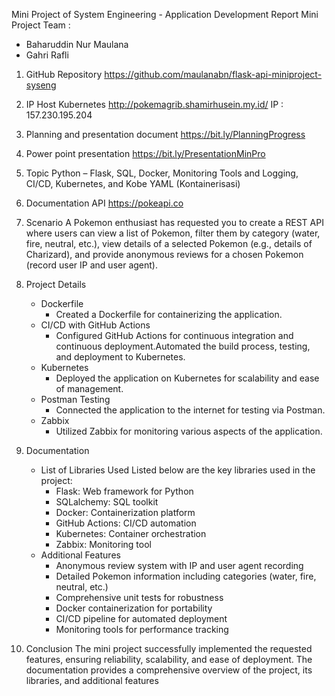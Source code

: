 Mini Project of System Engineering - Application Development Report
   Mini Project Team :
   - Baharuddin Nur Maulana
   - Gahri Rafli
1. GitHub Repository
   https://github.com/maulanabn/flask-api-miniproject-syseng
2. IP Host Kubernetes
   http://pokemagrib.shamirhusein.my.id/
   IP : 157.230.195.204
3. Planning and presentation document 
   https://bit.ly/PlanningProgress
4. Power point presentation
   https://bit.ly/PresentationMinPro 
5. Topic
   Python – Flask, SQL, Docker, Monitoring Tools and Logging, CI/CD, Kubernetes, and Kobe YAML (Kontainerisasi)
6. Documentation API
   https://pokeapi.co
7. Scenario
   A Pokemon enthusiast has requested you to create a REST API where users can view a list of Pokemon, filter them by category (water, fire, neutral, etc.), view details of a selected Pokemon (e.g., details of Charizard), and provide anonymous reviews for a chosen Pokemon (record user IP and user agent).
8. Project Details
   - Dockerfile
      - Created a Dockerfile for containerizing the application.
   - CI/CD with GitHub Actions
      - Configured GitHub Actions for continuous integration and continuous deployment.Automated the build process, testing, and deployment to Kubernetes.
   - Kubernetes
      - Deployed the application on Kubernetes for scalability and ease of management.
   - Postman Testing
      - Connected the application to the internet for testing via Postman.
   - Zabbix
      - Utilized Zabbix for monitoring various aspects of the application.

9. Documentation
   - List of Libraries Used
   Listed below are the key libraries used in the project:
      - Flask: Web framework for Python
      - SQLalchemy: SQL toolkit 
      - Docker: Containerization platform
      - GitHub Actions: CI/CD automation
      - Kubernetes: Container orchestration
      - Zabbix: Monitoring tool
   - Additional Features
      - Anonymous review system with IP and user agent recording
      - Detailed Pokemon information including categories (water, fire, neutral, etc.)
      - Comprehensive unit tests for robustness
      - Docker containerization for portability
      - CI/CD pipeline for automated deployment
      - Monitoring tools for performance tracking
10. Conclusion
   The mini project successfully implemented the requested features, ensuring reliability, scalability, and ease of deployment. The documentation provides a comprehensive    overview of the project, its libraries, and additional features
